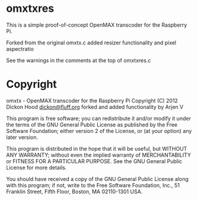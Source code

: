 omxtxres
=====

This is a simple proof-of-concept OpenMAX transcoder for the Raspberry Pi.

Forked from the original omxtx.c
added resizer functionality and pixel aspectratio

See the warnings in the comments at the top of omxtxres.c


Copyright
=========

omxtx - OpenMAX transcoder for the Raspberry Pi
Copyright (C) 2012 Dickon Hood <dickon@fluff.org>
	forked and added functionality by Arjen V

This program is free software; you can redistribute it and/or modify
it under the terms of the GNU General Public License as published by
the Free Software Foundation; either version 2 of the License, or
(at your option) any later version.

This program is distributed in the hope that it will be useful,
but WITHOUT ANY WARRANTY; without even the implied warranty of
MERCHANTABILITY or FITNESS FOR A PARTICULAR PURPOSE.  See the
GNU General Public License for more details.

You should have received a copy of the GNU General Public License along
with this program; if not, write to the Free Software Foundation, Inc.,
51 Franklin Street, Fifth Floor, Boston, MA 02110-1301 USA.

